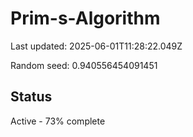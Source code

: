# Prim-s-Algorithm

Last updated: 2025-06-01T11:28:22.049Z

Random seed: 0.940556454091451

## Status

Active - 73% complete